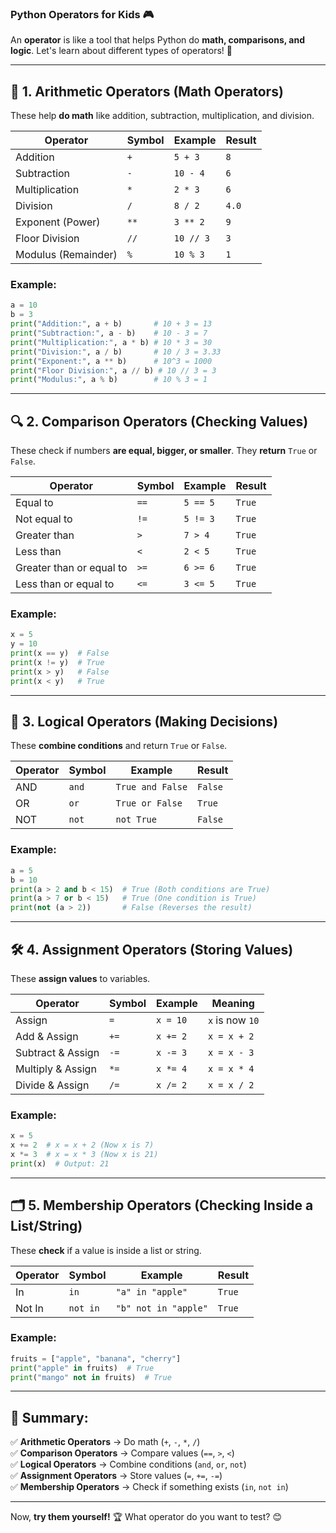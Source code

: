### **Python Operators for Kids 🎮**  

An **operator** is like a tool that helps Python do **math, comparisons, and logic**. Let's learn about different types of operators! 🚀  

---

## 🧮 **1. Arithmetic Operators (Math Operators)**  
These help **do math** like addition, subtraction, multiplication, and division.  

| Operator | Symbol | Example | Result |
|----------|--------|---------|--------|
| Addition | `+` | `5 + 3` | `8` |
| Subtraction | `-` | `10 - 4` | `6` |
| Multiplication | `*` | `2 * 3` | `6` |
| Division | `/` | `8 / 2` | `4.0` |
| Exponent (Power) | `**` | `3 ** 2` | `9` |
| Floor Division | `//` | `10 // 3` | `3` |
| Modulus (Remainder) | `%` | `10 % 3` | `1` |

### **Example:**
```python
a = 10
b = 3
print("Addition:", a + b)       # 10 + 3 = 13
print("Subtraction:", a - b)    # 10 - 3 = 7
print("Multiplication:", a * b) # 10 * 3 = 30
print("Division:", a / b)       # 10 / 3 = 3.33
print("Exponent:", a ** b)      # 10^3 = 1000
print("Floor Division:", a // b) # 10 // 3 = 3
print("Modulus:", a % b)        # 10 % 3 = 1
```

---

## 🔍 **2. Comparison Operators (Checking Values)**  
These check if numbers **are equal, bigger, or smaller**. They **return** `True` or `False`.  

| Operator | Symbol | Example | Result |
|----------|--------|---------|--------|
| Equal to | `==` | `5 == 5` | `True` |
| Not equal to | `!=` | `5 != 3` | `True` |
| Greater than | `>` | `7 > 4` | `True` |
| Less than | `<` | `2 < 5` | `True` |
| Greater than or equal to | `>=` | `6 >= 6` | `True` |
| Less than or equal to | `<=` | `3 <= 5` | `True` |

### **Example:**
```python
x = 5
y = 10
print(x == y)  # False
print(x != y)  # True
print(x > y)   # False
print(x < y)   # True
```

---

## 🤖 **3. Logical Operators (Making Decisions)**  
These **combine conditions** and return `True` or `False`.

| Operator | Symbol | Example | Result |
|----------|--------|---------|--------|
| AND | `and` | `True and False` | `False` |
| OR | `or` | `True or False` | `True` |
| NOT | `not` | `not True` | `False` |

### **Example:**
```python
a = 5
b = 10
print(a > 2 and b < 15)  # True (Both conditions are True)
print(a > 7 or b < 15)   # True (One condition is True)
print(not (a > 2))       # False (Reverses the result)
```

---

## 🛠 **4. Assignment Operators (Storing Values)**  
These **assign values** to variables.  

| Operator | Symbol | Example | Meaning |
|----------|--------|---------|---------|
| Assign | `=` | `x = 10` | `x` is now `10` |
| Add & Assign | `+=` | `x += 2` | `x = x + 2` |
| Subtract & Assign | `-=` | `x -= 3` | `x = x - 3` |
| Multiply & Assign | `*=` | `x *= 4` | `x = x * 4` |
| Divide & Assign | `/=` | `x /= 2` | `x = x / 2` |

### **Example:**
```python
x = 5
x += 2  # x = x + 2 (Now x is 7)
x *= 3  # x = x * 3 (Now x is 21)
print(x)  # Output: 21
```

---

## 🗂 **5. Membership Operators (Checking Inside a List/String)**  
These **check** if a value is inside a list or string.  

| Operator | Symbol | Example | Result |
|----------|--------|---------|--------|
| In | `in` | `"a" in "apple"` | `True` |
| Not In | `not in` | `"b" not in "apple"` | `True` |

### **Example:**
```python
fruits = ["apple", "banana", "cherry"]
print("apple" in fruits)  # True
print("mango" not in fruits)  # True
```

---

## 🎯 **Summary:**  
✅ **Arithmetic Operators** → Do math (`+`, `-`, `*`, `/`)  
✅ **Comparison Operators** → Compare values (`==`, `>`, `<`)  
✅ **Logical Operators** → Combine conditions (`and`, `or`, `not`)  
✅ **Assignment Operators** → Store values (`=`, `+=`, `-=`)  
✅ **Membership Operators** → Check if something exists (`in`, `not in`)  

---

Now, **try them yourself!** 🏆 What operator do you want to test? 😊